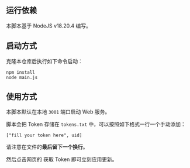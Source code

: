 ## 运行依赖

本脚本基于 NodeJS v18.20.4 编写。

## 启动方式

克隆本仓库后执行如下命令启动：

```shell
npm install
node main.js
```

## 使用方式

本脚本默认在本地 `3001` 端口启动 Web 服务。

脚本会把 Token 存储在 `tokens.txt` 中，可以按照如下格式一行一个手动添加：

```plain
["fill your token here", uid]
```
请注意在文件的**最后留下一个换行**。

然后点击网页的 获取 Token 即可立刻应用更新。
